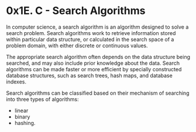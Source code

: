 # 0x1E. C - Search Algorithms
In computer science, a search algorithm is an algorithm designed to solve a search problem. Search algorithms work to retrieve information stored within particular data structure, or calculated in the search space of a problem domain, with either discrete or continuous values.


The appropriate search algorithm often depends on the data structure being searched, and may also include prior knowledge about the data. Search algorithms can be made faster or more efficient by specially constructed database structures, such as search trees, hash maps, and database indexes.

Search algorithms can be classified based on their mechanism of searching into three types of algorithms:

- linear
- binary
- hashing.

